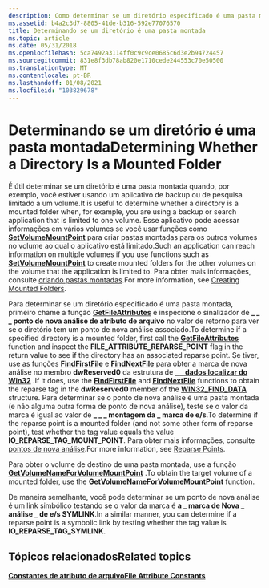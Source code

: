 ```yaml
---
description: Como determinar se um diretório especificado é uma pasta montada.
ms.assetid: b4a2c3d7-8805-41de-b316-592e77076570
title: Determinando se um diretório é uma pasta montada
ms.topic: article
ms.date: 05/31/2018
ms.openlocfilehash: 5ca7492a3114ff0c9c9ce0685c6d3e2b94724457
ms.sourcegitcommit: 831e8f3db78ab820e1710cede244553c70e50500
ms.translationtype: MT
ms.contentlocale: pt-BR
ms.lasthandoff: 01/08/2021
ms.locfileid: "103829678"
---
```

# <a name="determining-whether-a-directory-is-a-mounted-folder"></a><span data-ttu-id="38fbd-103">Determinando se um diretório é uma pasta montada</span><span class="sxs-lookup"><span data-stu-id="38fbd-103">Determining Whether a Directory Is a Mounted Folder</span></span>

<span data-ttu-id="38fbd-104">É útil determinar se um diretório é uma pasta montada quando, por exemplo, você estiver usando um aplicativo de backup ou de pesquisa limitado a um volume.</span><span class="sxs-lookup"><span data-stu-id="38fbd-104">It is useful to determine whether a directory is a mounted folder when, for example, you are using a backup or search application that is limited to one volume.</span></span> <span data-ttu-id="38fbd-105">Esse aplicativo pode acessar informações em vários volumes se você usar funções como [**SetVolumeMountPoint**](/windows/desktop/api/WinBase/nf-winbase-setvolumemountpointa) para criar pastas montadas para os outros volumes no volume ao qual o aplicativo está limitado.</span><span class="sxs-lookup"><span data-stu-id="38fbd-105">Such an application can reach information on multiple volumes if you use functions such as [**SetVolumeMountPoint**](/windows/desktop/api/WinBase/nf-winbase-setvolumemountpointa) to create mounted folders for the other volumes on the volume that the application is limited to.</span></span> <span data-ttu-id="38fbd-106">Para obter mais informações, consulte [criando pastas montadas](mounting-and-dismounting-a-volume.md).</span><span class="sxs-lookup"><span data-stu-id="38fbd-106">For more information, see [Creating Mounted Folders](mounting-and-dismounting-a-volume.md).</span></span>

<span data-ttu-id="38fbd-107">Para determinar se um diretório especificado é uma pasta montada, primeiro chame a função [**GetFileAttributes**](/windows/desktop/api/FileAPI/nf-fileapi-getfileattributesa) e inspecione o sinalizador de **\_ \_ \_ ponto de nova análise de atributo de arquivo** no valor de retorno para ver se o diretório tem um ponto de nova análise associado.</span><span class="sxs-lookup"><span data-stu-id="38fbd-107">To determine if a specified directory is a mounted folder, first call the [**GetFileAttributes**](/windows/desktop/api/FileAPI/nf-fileapi-getfileattributesa) function and inspect the **FILE\_ATTRIBUTE\_REPARSE\_POINT** flag in the return value to see if the directory has an associated reparse point.</span></span> <span data-ttu-id="38fbd-108">Se tiver, use as funções [**FindFirstFile**](/windows/desktop/api/FileAPI/nf-fileapi-findfirstfilea) e [**FindNextFile**](/windows/desktop/api/FileAPI/nf-fileapi-findnextfilea) para obter a marca de nova análise no membro **dwReserved0** da estrutura de [**\_ \_ dados localizar do Win32**](/windows/desktop/api/MinWinBase/ns-minwinbase-win32_find_dataa) .</span><span class="sxs-lookup"><span data-stu-id="38fbd-108">If it does, use the [**FindFirstFile**](/windows/desktop/api/FileAPI/nf-fileapi-findfirstfilea) and [**FindNextFile**](/windows/desktop/api/FileAPI/nf-fileapi-findnextfilea) functions to obtain the reparse tag in the **dwReserved0** member of the [**WIN32\_FIND\_DATA**](/windows/desktop/api/MinWinBase/ns-minwinbase-win32_find_dataa) structure.</span></span> <span data-ttu-id="38fbd-109">Para determinar se o ponto de nova análise é uma pasta montada (e não alguma outra forma de ponto de nova análise), teste se o valor da marca é igual ao valor de **\_ \_ \_ montagem da \_ marca de e/s**.</span><span class="sxs-lookup"><span data-stu-id="38fbd-109">To determine if the reparse point is a mounted folder (and not some other form of reparse point), test whether the tag value equals the value **IO\_REPARSE\_TAG\_MOUNT\_POINT**.</span></span> <span data-ttu-id="38fbd-110">Para obter mais informações, consulte [pontos de nova análise](reparse-points.md).</span><span class="sxs-lookup"><span data-stu-id="38fbd-110">For more information, see [Reparse Points](reparse-points.md).</span></span>

<span data-ttu-id="38fbd-111">Para obter o volume de destino de uma pasta montada, use a função [**GetVolumeNameForVolumeMountPoint**](/windows/desktop/api/FileAPI/nf-fileapi-getvolumenameforvolumemountpointw) .</span><span class="sxs-lookup"><span data-stu-id="38fbd-111">To obtain the target volume of a mounted folder, use the [**GetVolumeNameForVolumeMountPoint**](/windows/desktop/api/FileAPI/nf-fileapi-getvolumenameforvolumemountpointw) function.</span></span>

<span data-ttu-id="38fbd-112">De maneira semelhante, você pode determinar se um ponto de nova análise é um link simbólico testando se o valor da marca é **a \_ marca de Nova \_ análise \_ de e/s SYMLINK**.</span><span class="sxs-lookup"><span data-stu-id="38fbd-112">In a similar manner, you can determine if a reparse point is a symbolic link by testing whether the tag value is **IO\_REPARSE\_TAG\_SYMLINK**.</span></span>

## <a name="related-topics"></a><span data-ttu-id="38fbd-113">Tópicos relacionados</span><span class="sxs-lookup"><span data-stu-id="38fbd-113">Related topics</span></span>

<dl> <dt>

[<span data-ttu-id="38fbd-114">**Constantes de atributo de arquivo**</span><span class="sxs-lookup"><span data-stu-id="38fbd-114">**File Attribute Constants**</span></span>](file-attribute-constants.md)
</dt> </dl>

 

 



